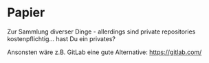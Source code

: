 # Papier

Zur Sammlung diverser Dinge - allerdings sind private repositories kostenpflichtig... hast Du ein privates?

Ansonsten wäre z.B. GitLab eine gute Alternative: https://gitlab.com/
